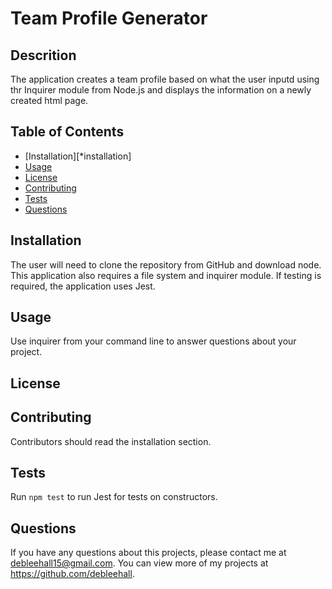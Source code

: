 # Team Profile Generator

## Descrition
The application creates a team profile based on what the user inputd using thr Inquirer module from Node.js and displays the information on a newly created html page.

## Table of Contents
* [Installation][*installation]
* [Usage](#usage)
* [License](#license)
* [Contributing](#contributing)
* [Tests](#tests)
* [Questions](#questions)

## Installation
The user will need to clone the repository from GitHub and download node. This application also requires a file system and inquirer module. If testing is required, the application uses Jest. 

## Usage 
Use inquirer from your command line to answer questions about your project.

## License 

## Contributing 
Contributors should read the installation section. 

## Tests
Run `npm test` to run Jest for tests on constructors. 

## Questions
If you have any questions about this projects, please contact me at debleehall15@gmail.com. You can view more of my projects at https://github.com/debleehall.